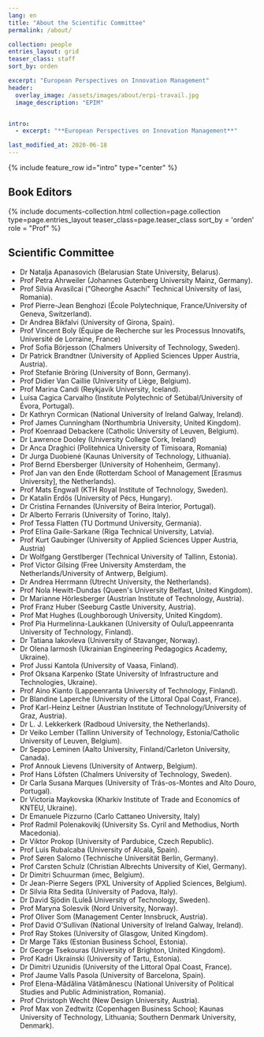 ```yaml
---
lang: en
title: "About the Scientific Committee"
permalink: /about/

collection: people
entries_layout: grid
teaser_class: staff
sort_by: orden 

excerpt: "European Perspectives on Innovation Management"
header:
  overlay_image: /assets/images/about/erpi-travail.jpg
  image_description: "EPIM"


intro:
  - excerpt: "**European Perspectives on Innovation Management**"

last_modified_at: 2020-06-18
---
```



{% include feature_row id="intro" type="center" %}


## Book Editors


<div class="entries-{{ page.entries_layout }}">
{% include documents-collection.html 
    collection=page.collection 
    type=page.entries_layout 
    teaser_class=page.teaser_class 
    sort_by = 'orden'    
    role = "Prof" 
%}
</div>

<div style="width: 100%; clear: both; "></div>


## Scientific Committee

- Dr Natalja Apanasovich (Belarusian State University, Belarus).
- Prof Petra Ahrweiler (Johannes Gutenberg University Mainz, Germany).
- Prof Silvia Avasilcai ("Gheorghe Asachi" Technical University of Iasi, Romania).
- Prof Pierre-Jean Benghozi (École Polytechnique, France/University of Geneva, Switzerland).
- Dr Andrea Bikfalvi (University of Girona, Spain).
- Prof Vincent Boly (Équipe de Recherche sur les Processus Innovatifs, Université de Lorraine, France)
- Prof Sofia Börjesson (Chalmers University of Technology, Sweden).
- Dr Patrick Brandtner (University of Applied Sciences Upper Austria, Austria).
- Prof Stefanie Bröring (University of Bonn, Germany).
- Prof Didier Van Caillie (University of Liège, Belgium).
- Prof Marina Candi (Reykjavik University, Iceland).
- Luísa Cagica Carvalho (Institute Polytechnic of Setúbal/University of Évora, Portugal).
- Dr Kathryn Cormican (National University of Ireland Galway, Ireland).
- Prof James Cunningham (Northumbria University, United Kingdom).
- Prof Koenraad Debackere (Catholic University of Leuven, Belgium).
- Dr Lawrence Dooley (University College Cork, Ireland)
- Dr Anca Draghici (Politehnica University of Timisoara, Romania)
- Dr Jurga Duobienė (Kaunas University of Technology, Lithuania).
- Prof Bernd Ebersberger (University of Hohenheim, Germany).
- Prof Jan van den Ende (Rotterdam School of Management [Erasmus University], the Netherlands).
- Prof Mats Engwall (KTH Royal Institute of Technology, Sweden).
- Dr Katalin Erdős (University of Pécs, Hungary).
- Dr Cristina Fernandes (University of Beira Interior, Portugal).
- Dr Alberto Ferraris (University of Torino, Italy).
- Prof Tessa Flatten (TU Dortmund University, Germania).
- Prof Elīna Gaile-Sarkane (Riga Technical University, Latvia).
- Prof Kurt Gaubinger (University of Applied Sciences Upper Austria, Austria)
- Dr Wolfgang Gerstlberger (Technical University of Tallinn, Estonia).
- Prof Victor Gilsing (Free University Amsterdam, the Netherlands/University of Antwerp, Belgium).
- Dr Andrea Herrmann (Utrecht University, the Netherlands).
- Prof Nola Hewitt-Dundas (Queen's University Belfast, United Kingdom).
- Dr Marianne Hörlesberger (Austrian Institute of Technology, Austria).
- Prof Franz Huber (Seeburg Castle University, Austria).
- Prof Mat Hughes (Loughborough University, United Kingdom).
- Prof Pia Hurmelinna-Laukkanen (University of Oulu/Lappeenranta University of Technology, Finland).
- Dr Tatiana Iakovleva (University of Stavanger, Norway).
- Dr Olena Iarmosh (Ukrainian Engineering Pedagogics Academy, Ukraine).
- Prof Jussi Kantola (University of Vaasa, Finland).
- Prof Oksana Karpenko (State University of Infrastructure and Technologies, Ukraine).
- Prof Aino Kianto (Lappeenranta University of Technology, Finland).
- Dr Blandine Laperche (University of the Littoral Opal Coast, France).
- Prof Karl-Heinz Leitner (Austrian Institute of Technology/University of Graz, Austria).
- Dr L. J. Lekkerkerk (Radboud University, the Netherlands).
- Dr Veiko Lember (Tallinn University of Technology, Estonia/Catholic University of Leuven, Belgium).
- Dr Seppo Leminen (Aalto University, Finland/Carleton University, Canada).
- Prof Annouk Lievens (University of Antwerp, Belgium).
- Prof Hans Löfsten (Chalmers University of Technology, Sweden).
- Dr Carla Susana Marques (University of Trás-os-Montes and Alto Douro, Portugal).
- Dr Victoria Maykovska (Kharkiv Institute of Trade and Economics of KNTEU, Ukraine).
- Dr Emanuele Pizzurno (Carlo Cattaneo University, Italy)
- Prof Radmil Polenakovikj (University Ss. Cyril and Methodius, North Macedonia).
- Dr Viktor Prokop (University of Pardubice, Czech Republic).
- Prof Luis Rubalcaba (University of Alcalá, Spain).
- Prof Søren Salomo (Technische Universität Berlin, Germany).
- Prof Carsten Schulz (Christian Albrechts University of Kiel, Germany).
- Dr Dimitri Schuurman (imec, Belgium).
- Dr Jean-Pierre Segers (PXL University of Applied Sciences, Belgium).
- Dr Silvia Rita Sedita (University of Padova, Italy).
- Dr David Sjödin (Luleå University of Technology, Sweden).
- Prof Maryna Solesvik (Nord University, Norway).
- Prof Oliver Som (Management Center Innsbruck, Austria).
- Prof David O’Sullivan (National University of Ireland Galway, Ireland).
- Prof Ray Stokes (University of Glasgow, United Kingdom).
- Dr Marge Täks (Estonian Business School, Estonia).
- Dr George Tsekouras (University of Brighton, United Kingdom).
- Prof Kadri Ukrainski (University of Tartu, Estonia).
- Dr Dimitri Uzunidis (University of the Littoral Opal Coast, France).
- Prof Jaume Valls Pasola (University of Barcelona, Spain).
- Prof Elena-Mădălina Vătămănescu (National University of Political Studies and Public Administration, Romania).
- Prof Christoph Wecht (New Design University, Austria).
- Prof Max von Zedtwitz (Copenhagen Business School; Kaunas University of Technology, Lithuania; Southern Denmark University, Denmark).
